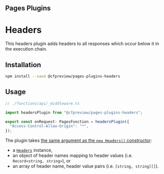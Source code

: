 ## Pages Plugins

# Headers

This headers plugin adds headers to all responses which occur below it in the execution chain.

## Installation

```sh
npm install --save @cfpreview/pages-plugins-headers
```

## Usage

```typescript
// ./functions/api/_middleware.ts

import headersPlugin from "@cfpreview/pages-plugins-headers";

export const onRequest: PagesFunction = headersPlugin({
  "Access-Control-Allow-Origin": "*",
});
```

The plugin takes [the same argument as the `new Headers()` constructor](https://developer.mozilla.org/en-US/docs/Web/API/Headers/Headers#parameters):

- a [`Headers`](https://developer.mozilla.org/en-US/docs/Web/API/Headers) instance,
- an object of header names mapping to header values (i.e. `Record<string, string>`), or
- an array of header name, header value pairs (i.e. `[string, string][]`).
